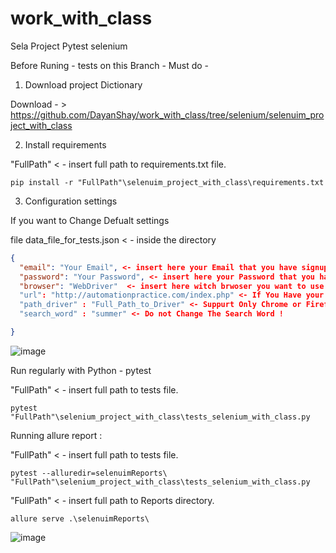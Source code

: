 # work_with_class
Sela Project Pytest selenium


Before Runing - tests on this Branch - Must do - 

1) Download project Dictionary

Download - > https://github.com/DayanShay/work_with_class/tree/selenium/selenuim_project_with_class

2) Install requirements

"FullPath" < - insert full path to requirements.txt file.

```commandline
pip install -r "FullPath"\selenuim_project_with_class\requirements.txt 
```

3) Configuration settings 

If you want to Change Defualt settings 

file data_file_for_tests.json < - inside the directory

```json
{
  "email": "Your Email", <- insert here your Email that you have signup with
  "password": "Your Password", <- insert here your Password that you have signup with
  "browser": "WebDriver"  <- insert here witch brwoser you want to use for the tests - "Chrome" OR "Firefox" ONLY ! 
  "url": "http://automationpractice.com/index.php" <- If You Have your Local Server - you can change the url here.
  "path_driver" : "Full_Path_to_Driver" <- Suppurt Only Chrome or Firefox !
  "search_word" : "summer" <- Do not Change The Search Word ! 

}
```
![image](https://user-images.githubusercontent.com/108628136/185474790-98e2aea6-388b-4dff-bea9-4fe38d964951.png)

Run regularly with Python - pytest

"FullPath" < - insert full path to tests file.

```commandline
pytest "FullPath"\selenium_project_with_class\tests_selenium_with_class.py
```

Running allure report :

"FullPath" < - insert full path to tests file.

```commandline
pytest --alluredir=selenuimReports\ "FullPath"\selenium_project_with_class\tests_selenium_with_class.py
```
"FullPath" < - insert full path to Reports directory.

```commandline
allure serve .\selenuimReports\
```

![image](https://user-images.githubusercontent.com/108628136/185255957-3097897d-4d4f-4d00-bc77-79acd17b93bc.png)
